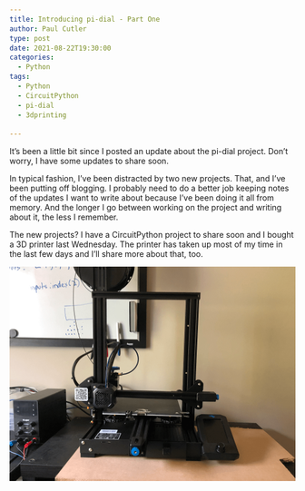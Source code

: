 ```yaml
---
title: Introducing pi-dial - Part One
author: Paul Cutler 
type: post 
date: 2021-08-22T19:30:00
categories:
  - Python
tags:
  - Python
  - CircuitPython
  - pi-dial
  - 3dprinting

---
```

It’s been a little bit since I posted an update about the pi-dial project.  Don’t worry, I have some updates to share soon.

In typical fashion, I’ve been distracted by two new projects.  That, and I’ve been putting off blogging.  I probably need to do a better job keeping notes of the updates I want to write about because I’ve been doing it all from memory.  And the longer I go between working on the project and writing about it, the less I remember.  

The new projects?  I have a CircuitPython project to share soon and I bought a 3D printer last Wednesday.  The printer has taken up most of my time in the last few days and I’ll share more about that, too.

![Ender 3 v2 3D Printer](ender3v2.png)